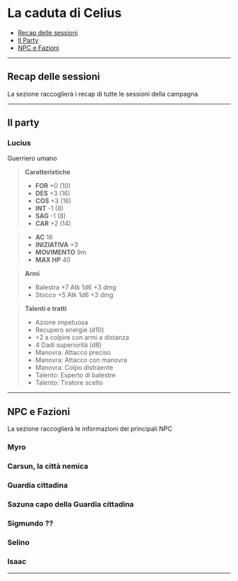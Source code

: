 # La caduta di Celius

- [Recap delle sessioni](Recap.md)
- [Il Party](Party.md)
- [NPC e Fazioni](NPC.md)

---

## Recap delle sessioni

La sezione raccoglierà i recap di tutte le sessioni della campagna

---

## Il party

### Lucius

Guerriero umano

> **Caratteristiche**
> - **FOR** +0 (10)
> - **DES** +3 (16)
> - **COS** +3 (16)
> - **INT** -1 (8)
> - **SAG** -1 (8)
> - **CAR** +2 (14)

> - **AC** 16
> - **INIZIATIVA** +3
> - **MOVIMENTO** 9m
> - **MAX HP** 40

> **Armi**
> - Balestra +7 Atk 1d6 +3 dmg
> - Stocco +5 Atk 1d6 +3 dmg

> **Talenti e tratti**
> - Azione impetuosa
> - Recupero energie (d10)
> - +2 a colpire con armi a distanza
> - 4 Dadi superiorità (d8)
> - Manovra: Attacco preciso
> - Manovra: Attacco con manovra
> - Manovra: Colpo distraente
> - Talento: Esperto di balestre
> - Talento: Tiratore scelto
---

## NPC e Fazioni

La sezione raccoglierà le informazioni dei principali NPC

### Myro

### Carsun, la città nemica

### Guardia cittadina 

### Sazuna capo della Guardia cittadina

### Sigmundo ??

### Selino

### Isaac


---
